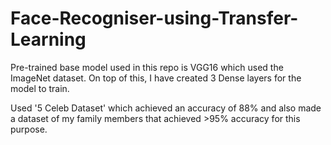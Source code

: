 # Face-Recogniser-using-Transfer-Learning

Pre-trained base model used in this repo is VGG16 which used the ImageNet dataset. On top of this, I have created 3 Dense layers for the model to train.

Used '5 Celeb Dataset' which achieved an accuracy of 88% and also made a dataset of my family members that achieved >95% accuracy for this purpose.
